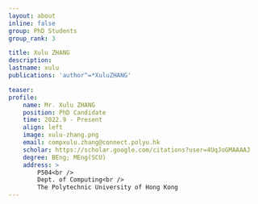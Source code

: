 ```yaml
---
layout: about
inline: false
group: PhD Students
group_rank: 3

title: Xulu ZHANG
description: 
lastname: xulu
publications: 'author^=*XuluZHANG'

teaser: 
profile:
    name: Mr. Xulu ZHANG
    position: PhD Candidate
    time: 2022.9 - Present
    align: left
    image: xulu-zhang.png
    email: compxulu.zhang@connect.polyu.hk
    scholar: https://scholar.google.com/citations?user=4UqJoGMAAAAJ
    degree: BEng; MEng(SCU)
    address: >
        P504<br />
        Dept. of Computing<br />
        The Polytechnic University of Hong Kong
---
```


<!-- # PhD Students

**Xulu ZHANG**

PhD Student, Department of Computing, The Hong Kong Polytechnic University

[Homepage](https://scholar.google.com/citations?user=4UqJoGMAAAAJ)
[Google Scholar](https://scholar.google.com/citations?user=4UqJoGMAAAAJ)
[compxulu.zhang@connect.polyu.hk](mailto:compxulu.zhang@connect.polyu.hk) -->